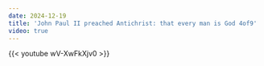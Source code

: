 ```yaml
---
date: 2024-12-19
title: 'John Paul II preached Antichrist: that every man is God 4of9'
video: true
---
```



{{< youtube wV-XwFkXjv0 >}}
